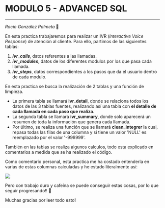 # MODULO 5 - ADVANCED SQL
***
*Rocío González Palmeta* :purple_heart: 

En esta practica trabajaremos para realizar un IVR (*Interactive Voice Response*) de atención al cliente. Para ello, partimos de las siguientes tablas:
1. ***ivr_calls***, datos referentes a las llamadas.
2. ***ivr_modules***, datos de los diferentes modulos por los que pasa cada llamada.
3. ***ivr_steps***, datos correspondientes a los pasos que da el usuario dentro de cada modulo. 

En esta practica se busca la realización de 2 tablas y una función de limpieza. 

* La primera tabla se llamará **ivr_detail**, donde se relaciona todos los datos de las 3 tablas fuentes, realizando así una tabla con **el detalle de cada llamada en cada paso que realiza**.
* La segunda tabla se llamará **ivr_summary**, donde solo aparecerá un resumen de toda la información que genera cada llamada. 
* Por último, se realiza una función que se llamará **clean_integrer** la cual, repasa todas las filas de una columna y si tiene un valor 'NULL' es reemplazado por el valor '-999999'.

También en las tablas se realiza algunos calculos, todo esta explicado en comentarios a medida que se ha realizado el código.

Como comentario personal, esta practica me ha costado entenderla en varias de estas columnas calculadas y he estado literalmente así:

![](minion.gif)

Pero con trabajo duro y cafeína se puede conseguir estas cosas, por lo que seguir progresando!! :muscle: 

Muchas gracias por leer todo esto!